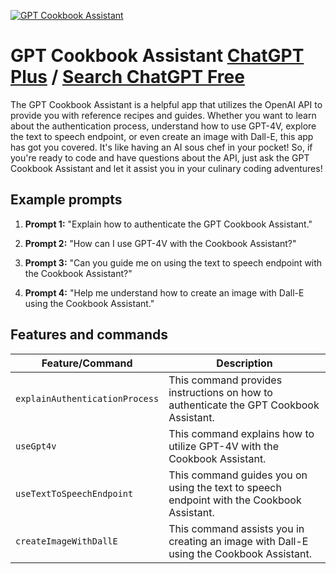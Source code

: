 
[![GPT Cookbook Assistant](https://files.oaiusercontent.com/file-poM7BDLxbFC5bWpm711W2VBq?se=2123-10-14T14%3A39%3A39Z&sp=r&sv=2021-08-06&sr=b&rscc=max-age%3D31536000%2C%20immutable&rscd=attachment%3B%20filename%3Dd3fe5abe-0418-488d-847f-ea2082c07fe3.png&sig=mFPvE1QEfDPO/L5YTIgYlBGjMJcuONoPyXb7%2BZhadvg%3D)](https://chat.openai.com/g/g-0CJGM4hMw-gpt-cookbook-assistant)

# GPT Cookbook Assistant [ChatGPT Plus](https://chat.openai.com/g/g-0CJGM4hMw-gpt-cookbook-assistant) / [Search ChatGPT Free](https://gptcall.net/index.html#/?search=GPT%20Cookbook%20Assistant)

The GPT Cookbook Assistant is a helpful app that utilizes the OpenAI API to provide you with reference recipes and guides. Whether you want to learn about the authentication process, understand how to use GPT-4V, explore the text to speech endpoint, or even create an image with Dall-E, this app has got you covered. It's like having an AI sous chef in your pocket! So, if you're ready to code and have questions about the API, just ask the GPT Cookbook Assistant and let it assist you in your culinary coding adventures!

## Example prompts

1. **Prompt 1:** "Explain how to authenticate the GPT Cookbook Assistant."

2. **Prompt 2:** "How can I use GPT-4V with the Cookbook Assistant?"

3. **Prompt 3:** "Can you guide me on using the text to speech endpoint with the Cookbook Assistant?"

4. **Prompt 4:** "Help me understand how to create an image with Dall-E using the Cookbook Assistant."


## Features and commands

| Feature/Command | Description |
| --- | --- |
| `explainAuthenticationProcess` | This command provides instructions on how to authenticate the GPT Cookbook Assistant. |
| `useGpt4v` | This command explains how to utilize GPT-4V with the Cookbook Assistant. |
| `useTextToSpeechEndpoint` | This command guides you on using the text to speech endpoint with the Cookbook Assistant. |
| `createImageWithDallE` | This command assists you in creating an image with Dall-E using the Cookbook Assistant. |


